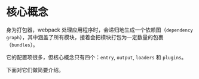 # 核心概念

身为打包器，webpack 处理应用程序时，会递归地生成一个依赖图（`dependency graph`），其中涵盖了所有模块，接着会把模块打包为一定数量的包裹（`bundles`）。

它的配置项很多，但核心概念只有四个：`entry`, `output`, `loaders` 和 `plugins`。

下面对它们做简要介绍。